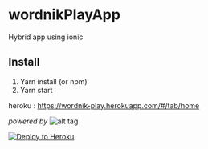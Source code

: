 # wordnikPlayApp 
Hybrid app using ionic

## Install
1. Yarn install (or npm)
2. Yarn start


heroku : https://wordnik-play.herokuapp.com/#/tab/home

*powered by*
![alt tag](https://www.wordnik.com/img/logo-wordnik-home.png ) 


[![Deploy to Heroku](https://www.herokucdn.com/deploy/button.png)](https://heroku.com/deploy)
